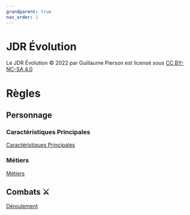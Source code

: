 ```yaml
---
grandparent: true
nav_order: 1
---
```


# JDR Évolution

Le JDR Évolution © 2022 par Guillaume Pierson est licensé sous [CC BY-NC-SA 4.0](https://creativecommons.org/licenses/by-nc-sa/4.0/deed.fr)

# Règles

## Personnage

### Caractéristiques Principales

[Caractéristiques Principales](personnages/caractéristiques-principales.md)

### Métiers

[Métiers](personnages/métiers.md)

## Combats ⚔️

[Déroulement](combats/déroulement.md)
